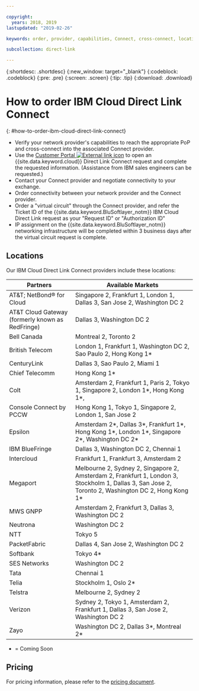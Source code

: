 ```yaml
---

copyright:
  years: 2018, 2019
lastupdated: "2019-02-26"

keywords: order, provider, capabilities, Connect, cross-connect, locations, PoP, datacenter, data, center, pricing, virtual circuit, Request ID, Authorization ID

subcollection: direct-link

---
```


{:shortdesc: .shortdesc}
{:new_window: target="_blank"}
{:codeblock: .codeblock}
{:pre: .pre}
{:screen: .screen}
{:tip: .tip}
{:download: .download}

# How to order IBM Cloud Direct Link Connect
{: #how-to-order-ibm-cloud-direct-link-connect}

 * Verify your network provider's capabilities to reach the appropriate PoP and cross-connect into the associated Connect provider.
 * Use the [Customer Portal ![External link icon](../../icons/launch-glyph.svg "External link icon")](https://control.softlayer.com/) to open an {{site.data.keyword.cloud}} Direct Link Connect request and complete the requested information. (Assistance from IBM sales engineers can be requested.) 
 * Contact your Connect provider and negotiate connectivity to your exchange.
 * Order connectivity between your network provider and the Connect provider.
 * Order a "virtual circuit" through the Connect provider, and refer the Ticket ID of the {{site.data.keyword.BluSoftlayer_notm}} IBM Cloud Direct Link request as your "Request ID" or "Authorization ID"
 * IP assignment on the {{site.data.keyword.BluSoftlayer_notm}} networking infrastructure will be completed within 3 business days after the virtual circuit request is complete.
 

## Locations

Our IBM Cloud Direct Link Connect providers include these locations:

| Partners | Available Markets |
|--------------|--------------|
| AT&T; NetBond® for Cloud | Singapore 2, Frankfurt 1, London 1, Dallas 3, San Jose 2, Washington DC 2|
| AT&T Cloud Gateway (formerly known as RedFringe)| Dallas 3, Washington DC 2 |
| Bell Canada | Montreal 2, Toronto 2 |
| British Telecom |  London 1, Frankfurt 1, Washington DC 2, Sao Paulo 2, Hong Kong 1* |
| CenturyLink | Dallas 3, Sao Paulo 2, Miami 1 |
| Chief Telecomm | Hong Kong 1* |
| Colt | Amsterdam 2, Frankfurt 1, Paris 2, Tokyo 1, Singapore 2, London 1*, Hong Kong 1*,  |
| Console Connect by PCCW | Hong Kong 1, Tokyo 1, Singapore 2, London 1, San Jose 2 |
| Epsilon | Amsterdam 2*, Dallas 3*, Frankfurt 1*, Hong Kong 1*, London 1*, Singapore 2*, Washington DC 2* |
| IBM BlueFringe | Dallas 3, Washington DC 2, Chennai 1 |
| Intercloud | Frankfurt 1, Frankfurt 3, Amsterdam 2 |
| Megaport | Melbourne 2, Sydney 2, Singapore 2, Amsterdam 2, Frankfurt 1, London 3, Stockholm 1, Dallas 3, San Jose 2, Toronto 2, Washington DC 2, Hong Kong 1* |
| MWS GNPP | Amsterdam 2, Frankfurt 3, Dallas 3, Washington DC 2 |
| Neutrona | Washington DC 2 |
| NTT | Tokyo 5 |
| PacketFabric | Dallas 4, San Jose 2, Washington DC 2 |
| Softbank | Tokyo 4* |
| SES Networks | Washington DC 2 |
| Tata | Chennai 1 |
| Telia | Stockholm 1, Oslo 2* |
| Telstra | Melbourne 2, Sydney 2 |
| Verizon | Sydney 2, Tokyo 1, Amsterdam 2, Frankfurt 1, Dallas 3, San Jose 2, Washington DC 2 |
| Zayo | Washington DC 2, Dallas 3*,  Montreal 2* |

* = Coming Soon

## Pricing

For pricing information, please refer to the [pricing document](/docs/infrastructure/direct-link/pricing.html).
